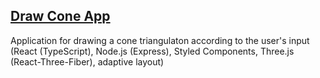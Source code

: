 ## [Draw Cone App](https://draw-cone.cyclic.app/)

Application for drawing a cone triangulaton according to the user's input
(React (TypeScript), Node.js (Express), Styled Components, Three.js (React-Three-Fiber), adaptive layout)